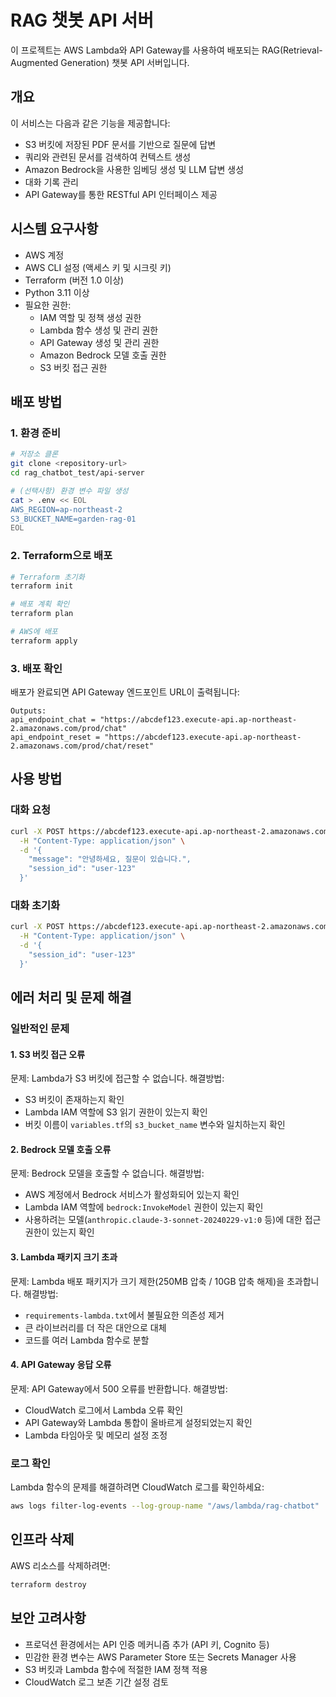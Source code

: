 # RAG 챗봇 API 서버

이 프로젝트는 AWS Lambda와 API Gateway를 사용하여 배포되는 RAG(Retrieval-Augmented Generation) 챗봇 API 서버입니다.

## 개요

이 서비스는 다음과 같은 기능을 제공합니다:

- S3 버킷에 저장된 PDF 문서를 기반으로 질문에 답변
- 쿼리와 관련된 문서를 검색하여 컨텍스트 생성
- Amazon Bedrock을 사용한 임베딩 생성 및 LLM 답변 생성
- 대화 기록 관리
- API Gateway를 통한 RESTful API 인터페이스 제공

## 시스템 요구사항

- AWS 계정
- AWS CLI 설정 (액세스 키 및 시크릿 키)
- Terraform (버전 1.0 이상)
- Python 3.11 이상
- 필요한 권한:
  - IAM 역할 및 정책 생성 권한
  - Lambda 함수 생성 및 관리 권한
  - API Gateway 생성 및 관리 권한
  - Amazon Bedrock 모델 호출 권한
  - S3 버킷 접근 권한

## 배포 방법

### 1. 환경 준비

```bash
# 저장소 클론
git clone <repository-url>
cd rag_chatbot_test/api-server

# (선택사항) 환경 변수 파일 생성
cat > .env << EOL
AWS_REGION=ap-northeast-2
S3_BUCKET_NAME=garden-rag-01
EOL
```

### 2. Terraform으로 배포

```bash
# Terraform 초기화
terraform init

# 배포 계획 확인
terraform plan

# AWS에 배포
terraform apply
```

### 3. 배포 확인

배포가 완료되면 API Gateway 엔드포인트 URL이 출력됩니다:

```
Outputs:
api_endpoint_chat = "https://abcdef123.execute-api.ap-northeast-2.amazonaws.com/prod/chat"
api_endpoint_reset = "https://abcdef123.execute-api.ap-northeast-2.amazonaws.com/prod/chat/reset"
```

## 사용 방법

### 대화 요청

```bash
curl -X POST https://abcdef123.execute-api.ap-northeast-2.amazonaws.com/prod/chat \
  -H "Content-Type: application/json" \
  -d '{
    "message": "안녕하세요, 질문이 있습니다.",
    "session_id": "user-123"
  }'
```

### 대화 초기화

```bash
curl -X POST https://abcdef123.execute-api.ap-northeast-2.amazonaws.com/prod/chat/reset \
  -H "Content-Type: application/json" \
  -d '{
    "session_id": "user-123"
  }'
```

## 에러 처리 및 문제 해결

### 일반적인 문제

#### 1. S3 버킷 접근 오류

문제: Lambda가 S3 버킷에 접근할 수 없습니다.
해결방법:
- S3 버킷이 존재하는지 확인
- Lambda IAM 역할에 S3 읽기 권한이 있는지 확인
- 버킷 이름이 `variables.tf`의 `s3_bucket_name` 변수와 일치하는지 확인

#### 2. Bedrock 모델 호출 오류

문제: Bedrock 모델을 호출할 수 없습니다.
해결방법:
- AWS 계정에서 Bedrock 서비스가 활성화되어 있는지 확인
- Lambda IAM 역할에 `bedrock:InvokeModel` 권한이 있는지 확인
- 사용하려는 모델(`anthropic.claude-3-sonnet-20240229-v1:0` 등)에 대한 접근 권한이 있는지 확인

#### 3. Lambda 패키지 크기 초과

문제: Lambda 배포 패키지가 크기 제한(250MB 압축 / 10GB 압축 해제)을 초과합니다.
해결방법:
- `requirements-lambda.txt`에서 불필요한 의존성 제거
- 큰 라이브러리를 더 작은 대안으로 대체
- 코드를 여러 Lambda 함수로 분할

#### 4. API Gateway 응답 오류

문제: API Gateway에서 500 오류를 반환합니다.
해결방법:
- CloudWatch 로그에서 Lambda 오류 확인
- API Gateway와 Lambda 통합이 올바르게 설정되었는지 확인
- Lambda 타임아웃 및 메모리 설정 조정

### 로그 확인

Lambda 함수의 문제를 해결하려면 CloudWatch 로그를 확인하세요:

```bash
aws logs filter-log-events --log-group-name "/aws/lambda/rag-chatbot"
```

## 인프라 삭제

AWS 리소스를 삭제하려면:

```bash
terraform destroy
```

## 보안 고려사항

- 프로덕션 환경에서는 API 인증 메커니즘 추가 (API 키, Cognito 등)
- 민감한 환경 변수는 AWS Parameter Store 또는 Secrets Manager 사용
- S3 버킷과 Lambda 함수에 적절한 IAM 정책 적용
- CloudWatch 로그 보존 기간 설정 검토 
